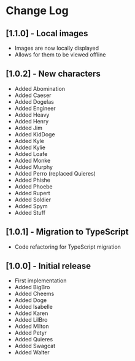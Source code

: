 # Change Log

## [1.1.0] - Local images

- Images are now locally displayed
- Allows for them to be viewed offline

## [1.0.2] - New characters

- Added Abomination
- Added Caeser
- Added Dogelas
- Added Engineer
- Added Heavy
- Added Henry
- Added Jim
- Added KidDoge
- Added Kyle
- Added Kylie
- Added Loafe
- Added Monke
- Added Murphy
- Added Perro (replaced Quieres)
- Added Phishe
- Added Phoebe
- Added Rupert
- Added Soldier
- Added Spym
- Added Stuff

## [1.0.1] - Migration to TypeScript

- Code refactoring for TypeScript migration

## [1.0.0] - Initial release

- First implementation
- Added BigBro
- Added Cheems
- Added Doge
- Added Isabelle
- Added Karen
- Added LilBro
- Added Milton
- Added Petyr
- Added Quieres
- Added Swagcat
- Added Walter
